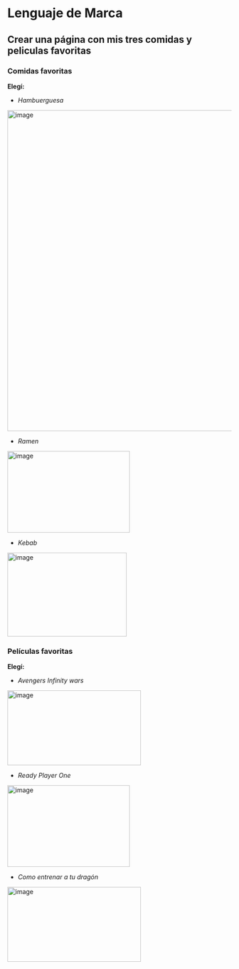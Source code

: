 # Lenguaje de Marca
## Crear una página con mis tres comidas y peliculas favoritas 

### Comidas favoritas
**Elegí:**
* _Hambuerguesa_
<img width="1280" height="720" alt="image" src="https://github.com/user-attachments/assets/ae3a89a4-767a-4dca-9015-46dd9e1a5585" />


* _Ramen_
<img width="275" height="183" alt="image" src="https://github.com/user-attachments/assets/f557177e-33cb-4036-9c21-74abd49d2cb6" />


* _Kebab_
<img width="268" height="188" alt="image" src="https://github.com/user-attachments/assets/3eb534af-3dc9-4a55-80eb-1a3f5533d38c" />



### Películas favoritas
**Elegí:**
* _Avengers Infinity wars_
<img width="300" height="168" alt="image" src="https://github.com/user-attachments/assets/5bcac175-6cc3-482f-8e62-c78bbeac88bc" />

  
* _Ready Player One_
<img width="275" height="183" alt="image" src="https://github.com/user-attachments/assets/cfcfc38d-5dc3-4a0f-af53-afff2fe71d95" />

  
* _Como entrenar a tu dragón_
<img width="300" height="168" alt="image" src="https://github.com/user-attachments/assets/e9188064-6b8a-4891-a071-941c168b4d79" />
